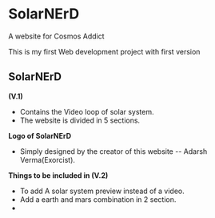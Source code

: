# SolarNErD
A website for Cosmos Addict

This is my first Web development project with first version

## SolarNErD
   **(V.1)**
*  Contains the Video loop of solar system.
*  The website is divided in 5 sections.
 
 **Logo of SolarNErD**
 * Simply designed by the creator of this website -- Adarsh Verma(Exorcist).


**Things to be included in (V.2)**
* To add A solar system preview instead of a video.
* Add a earth and mars combination in 2 section.
* 
 
